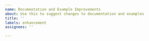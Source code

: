 ```yaml
---
name: Documentation and Example Improvements
about: Use this to suggest changes to documentation and examples
title: ''
labels: enhancement
assignees: ''

---
```


